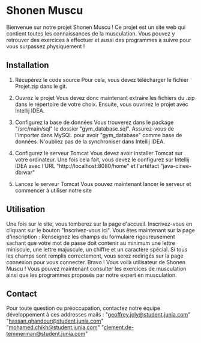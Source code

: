 # Shonen Muscu

Bienvenue sur notre projet Shonen Muscu ! Ce projet est un site web qui contient toutes les connaissances de la musculation. 
Vous pouvez y retrouver des exercices à effectuer et aussi des programmes à suivre pour vous surpassez physiquement ! 

## Installation

1. Récupérez le code source
    Pour cela, vous devez télécharger le fichier Projet.zip dans le git.

2. Ouvrez le projet
    Vous devez donc maintenant extraire les fichiers du .zip dans le répertoire de votre choix.
    Ensuite, vous ouvrirez le projet avec Intellij IDEA.

3. Configurez la base de données
    Vous trouverez dans le package "/src/main/sql" le dossier "gym_database.sql".
    Assurez-vous de l'importer dans MySQL pour avoir "gym_database" comme base de données.
    N'oubliez pas de la synchroniser dans Intellij IDEA.

4. Configurez le serveur Tomcat
    Vous devez avoir installer Tomcat sur votre ordinateur.
    Une fois cela fait, vous devez le configurez sur Intellij IDEA avec l'URL "http://localhost:8080/home" et l'artéfact "java-cinee-db:war"

5. Lancez le serveur Tomcat
	Vous pouvez maintenant lancer le serveur et commencer à utiliser notre site

## Utilisation

Une fois sur le site, vous tomberez sur la page d'accueil. Inscrivez-vous en cliquant sur le bouton "Inscrivez-vous ici".
Vous êtes maintenant sur la page d'inscription : Renseignez les champs du formulaire rigoureusement sachant que votre mot de passe doit contenir au minimum une lettre miniscule, une lettre majuscule, un chiffre et un caractère spécial.
Si tous les champs sont remplis correctement, vous serez redirigés sur la page connexion pour vous connecter.
Bravo ! Vous voilà utilisateur de Shonen Muscu ! Vous pouvez maintenant consulter les exercices de musculation ainsi que les programmes proposés par notre expert en musculation. 

## Contact

Pour toute question ou préoccupation, contactez notre équipe développement à ces addresses mails : "geoffrey.joly@student.junia.com" "hassan.ghandour@student.junia.com" "mohamed.chikh@student.junia.com" "clement.de-temmerman@student.junia.com"
